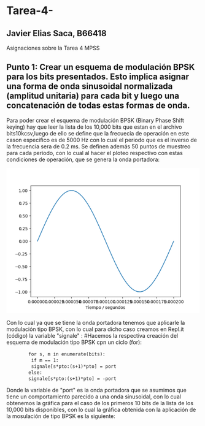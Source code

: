 # Tarea-4-
## Javier Elias Saca, B66418
Asignaciones sobre la Tarea 4 MPSS

## Punto 1: Crear un esquema de modulación BPSK para los bits presentados. Esto implica asignar una forma de onda sinusoidal normalizada (amplitud unitaria) para cada bit y luego una concatenación de todas estas formas de onda.

  Para poder crear el esquema de modulación BPSK (Binary Phase Shift keying) hay que leer la lista  de los 10,000 bits que estan en el archivo bits10kcsv,luego de ello se define que la frecuecia de operación en este cason especifico es de 5000 Hz con lo cual el periodo que es el inverso de la frecuencia sera de 0.2 ms. Se definen además 50 puntos de muestreo para cada período, con lo cual al hacer el ploteo respectivo con estas condiciones de operación, que se genera la onda portadora: 
  
 ![enter image description here](/portadora.png)

Con lo cual ya que se tiene la onda portadora tenemos que aplicarle la modulación tipo BPSK, con lo cual para dicho caso creamos en Repl.it (código) la variable "signale" :
        #Hacemos la respectiva creación del esquema de modulación tipo BPSK cpn un ciclo (for):
        
            for s, m in enumerate(bits):
             if m == 1:
             signale[s*pto:(s+1)*pto] = port
            else: 
            signale[s*pto:(s+1)*pto] = -port
            
Donde la variable de "port" es la onda portadora que se asumimos que tiene un comportamiento parecido a una onda sinusoidal, con lo cual obtenemos la gráfica para el caso de los primeros 10 bits de la lista de los 10,000 bits disponibles, con lo cual la gráfica obtenida con la aplicación de la mosulación de tipo BPSK es la siguiente: 

